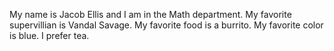 My name is Jacob Ellis and I am in the Math department. 
My favorite supervillian is Vandal Savage.
My favorite food is a burrito. 
My favorite color is blue. 
I prefer tea.
